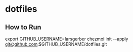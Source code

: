# dotfiles

## How to Run

export GITHUB_USERNAME=larsgerber
chezmoi init --apply git@github.com:$GITHUB_USERNAME/dotfiles.git
